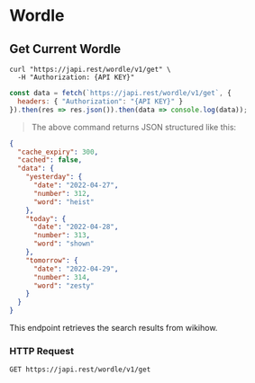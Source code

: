 # Wordle

## Get Current Wordle

```shell
curl "https://japi.rest/wordle/v1/get" \
  -H "Authorization: {API KEY}"
```

```javascript
const data = fetch(`https://japi.rest/wordle/v1/get`, {
  headers: { "Authorization": "{API KEY}" }
}).then(res => res.json()).then(data => console.log(data));
```

> The above command returns JSON structured like this:

```json
{
  "cache_expiry": 300,
  "cached": false,
  "data": {
    "yesterday": {
      "date": "2022-04-27",
      "number": 312,
      "word": "heist"
    },
    "today": {
      "date": "2022-04-28",
      "number": 313,
      "word": "shown"
    },
    "tomorrow": {
      "date": "2022-04-29",
      "number": 314,
      "word": "zesty"
    }
  }
}
```

This endpoint retrieves the search results from wikihow.

### HTTP Request

`GET https://japi.rest/wordle/v1/get`
